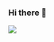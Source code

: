 ### Hi there 👋


<img src=https://github.com/Sainath470/Sainath470/https://ar.pinterest.com/pin/442760207115689514/ >
